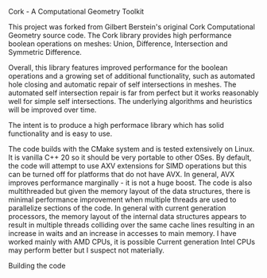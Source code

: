 Cork - A Computational Geometry Toolkit

This project was forked from Gilbert Berstein's original Cork Computational Geometry source code.  The Cork library provides high performance boolean operations on meshes: Union, Difference, Intersection and Symmetric Difference.

Overall, this library features improved performance for the boolean operations and a growing set of additional functionality, such as automated hole closing and automatic repair of self intersections in meshes.  The automated self intersection repair is far from perfect but it works reasonably well for simple self intersections.  The underlying algorithms and heuristics will be improved over time.

The intent is to produce a high performace library which has solid functionality and is easy to use.

The code builds with the CMake system and is tested extensively on Linux.  It is vanilla C++ 20 so it should be very portable to other OSes.  By default, the code will attempt to use AXV extensions for SIMD operations but this can be turned off for platforms that do not have AVX.  In general, AVX improves performance marginally - it is not a huge boost.  The code is also multithreaded but given the memory layout of the data structures, there is minimal performance improvement when multiple threads are used to parallelize sections of the code.  In general with current generation processors, the memory layout of the internal data structures appears to result in multiple threads colliding over the same cache lines resulting in an increase in waits and an increase in accesses to main memory.  I have worked mainly with AMD CPUs, it is possible Current generation Intel CPUs may perform better but I suspect not materially.

Building the code



